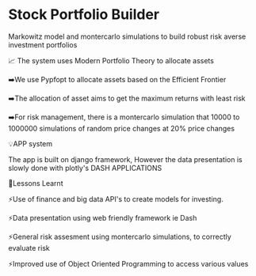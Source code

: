 # Stock Portfolio Builder
Markowitz model and montercarlo simulations to build robust risk averse investment portfolios

📈 The system uses Modern Portfolio Theory to allocate assets

➡️We use Pypfopt to allocate assets based on the Efficient Frontier

➡️The allocation of asset aims to get the maximum returns with least risk

➡️For risk management, there is a montercarlo simulation that 10000 to 1000000 simulations of random price changes at 20% price changes

💡APP system

The app is built on django framework, However the data presentation is slowly done with plotly's DASH APPLICATIONS

📝Lessons Learnt

⚡️Use of finance and big data API's to create models for investing.

⚡️Data presentation using web friendly framework ie Dash

⚡️General risk assesment using montercarlo simulations, to correctly evaluate risk

⚡Improved use of Object Oriented Programming to access various values

